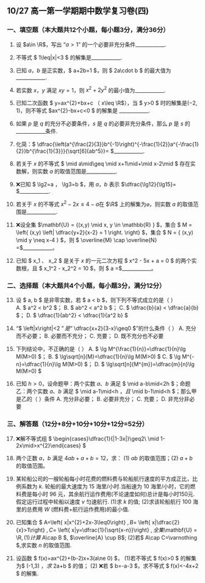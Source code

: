 ## 10/27 高一第一学期期中数学复习卷(四) 

### 一、填空题（本大题共12个小题，每小题3分，满分36分）

1. 设 $a\in \R$，写出 “$a>1$” 的一个必要非充分条件\_\_\_\_\_\_\_\_\_\_\_\_.

2. 不等式 $ 1\leq|x|<3 $ 的解集是\_\_\_\_\_\_\_\_\_\_\_\_.

3. 已知 $a$，$b$ 是正实数，$ a+2b=1 $，则 $ 2a\cdot b $ 的最大值为\_\_\_\_\_\_\_\_\_\_\_\_.

4. 若实数 $x$，$y$ 满足 $xy=1$，则 $x^{2}+2y^{2}$ 的最小值为\_\_\_\_\_\_\_\_\_\_\_\_.

5. 已知二次函数 $ y=ax^{2}+bx+c $（$ x\leq \R$），当 $ y>0 $ 时的解集是$(-2 ,1)$，则不等式 $ax^{2}-bx+c<0 $ 的解集是 \_\_\_\_\_\_\_\_\_\_\_\_.

6. 如果 $p$ 是 $q$ 的充分不必要条件，$s$ 是 $q$ 的必要非充分条件，那么 $p$ 是 $s$ 的\_\_\_\_\_\_\_\_\_\_\_\_条件.

7. 化简：$ \dfrac{\left(a^{\frac{2}{3}}b^{-1}\right)^{-\frac{1}{2}}a^{-\frac{1}{2}}b^{\frac{1}{3}}}{\sqrt[6]{ab^5}}= $\_\_\_\_\_\_\_\_\_\_\_\_.

8. 若关于 $x$ 的不等式 $ \mid a\mid\geq \mid x+1\mid+\mid x-2\mid $ 存在实数解，则实数 $a$ 的取值范围是\_\_\_\_\_\_\_\_\_\_\_\_.

9. ❌已知 $ \lg2=a $，$ \lg3=b $，用 $a$，$b$ 表示 $\dfrac{\lg12}{\lg15}= $\_\_\_\_\_\_\_\_\_\_\_\_.

10. 若关于 $x$ 的不等式 $x^{2}-2x\leq 4-a$在 $\R$ 上的解集为$\varnothing$，则实数 $a$ 的取值范围是\_\_\_\_\_\_\_\_\_\_\_\_.

11. ❌设全集 $\mathbf{U} = \{(x,y) \mid x, y \in \mathbb{R} \} $，集合 $ M = \left\{ (x,y) \left| \dfrac{y+2}{x-2} = 1 \right. \right\} $，集合 $ N = \{ (x,y) \mid y \neq x-4 \} $，则 $ \overline{M} \cap \overline{N} =$\_\_\_\_\_\_\_\_\_\_\_\_。

12. 已知 $ x_1 $、$ x_2 $ 是关于 $x$ 的一元二次方程 $ x^2 - 5x + a = 0 $ 的两个实数根，且 $ x_1^2 - x_2^2 = 10 $，则 $ a =$\_\_\_\_\_\_\_\_\_\_\_\_。


### 二、选择题（本大题共4个小题，每小题3分，满分12分）

13. 设 $ a, b $ 是非零实数，若 $ a < b $，则下列不等式成立的是（ ）  
A. $ a^2 < b^2 $；               B. $ ab^2 < a^2 b $；                C. $ \dfrac{b}{a} < \dfrac{a}{b} $；               D. $ \dfrac{1}{ab^2} < \dfrac{1}{a^2 b} $


14. “$ \left|x\right|<2 $”是“$ \dfrac{x+2}{3-x}\geq0 $”的什么条件（ ）
A. 充分而不必要；    B. 必要而不充分；       C. 充要；      D. 既不充分也不必要


15. 下列结论中，不正确的是（ ）
A. $ \lg M^{\frac{1}{n}}=\dfrac{1}{n}\lg M(M>0) $；               B. $ \lg\sqrt[n]{M}=\dfrac{1}{n}\lg M(M>0) $
C. $ \lg M^{-n}=\dfrac{1}{n}\lg M(M>0) $；                D. $ \lg\sqrt[n]{M^{m}}=\dfrac{m}{n}\lg M(M>0) $


16. 已知 $h>0$，设命题甲：两个实数 $a$、$b$ 满足 $ \mid a-b\mid<2h $；命题乙：两个实数 $a$、$b$ 满足 $ \mid a-1\mid<h $，且$ \mid b-1\mid<h $；那么甲是乙的（ ）条件
A. 充分非必要；  B. 必要非充分；    C. 充要；       D. 非充分非必要


### 三、解答题（12分+8分+10分+10分+12分=52分） 

17. ❌解不等式组 $ \begin{cases}\dfrac{1}{|1-3x|}\geq2\\ \mid 1-2x\mid>x^{2}\end{cases} $

18. 两个正数 $a$，$b$ 满足 $4ab + a + b = 12$，求：
(1) $ab$ 的取值范围；(2) $a + b$ 的取值范围。

19. 某轮船公司的一艘轮船每小时花费的燃料费与轮船航行速度的平方成正比，比例系数为 $k$. 轮船的最大速度为 15 海里/小时.当船速为 10 海里/小时，它的燃料费是每小时 96 元，其余航行运作费用(不论速度如何)总计是每小时150元.假定运行过程中轮船以速度 $v$ 匀速航行.
(1)求 $k$ 的值;
(2)求该轮船航行 100 海里的总费用 $W$ (燃料费+航行运作费用)的最小值.

20. 已知集合 $ A=\left\{ x|x^{2}+2x-3\leq0\right\} $,B=$ \left\{ x|\dfrac{2}{x}>1\right\} $,C=$ \left\{ x|y=\dfrac{1}{\sqrt{x-n}}\right\} $,全集$\mathbf{U} = \R$,
(1)计算$ A\cap B $, $\overline{A} \cup B$;
(2)若$ A\cap C=\varnothing $,求实数 $n$ 的取值范围.

21. 设函数 $ f(x)=ax^{2}+(b-2)x+3(a\ne 0) $，
(1)若不等式 $ f(x)>0 $ 的解集为$ (-1,3) $，求$ 2a+b $ 的值；
(2) ❌若 $ b=-a-3 $，求不等式 $ f(x)<-4x+2 $ 的解集.